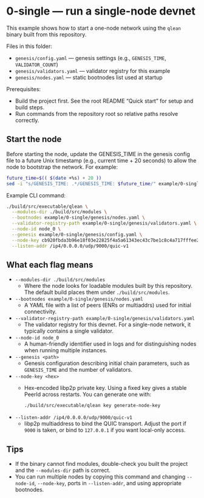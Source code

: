 # 0-single — run a single-node devnet

This example shows how to start a one-node network using the `qlean` binary built from this repository.

Files in this folder:
- `genesis/config.yaml` — genesis settings (e.g., `GENESIS_TIME`, `VALIDATOR_COUNT`)
- `genesis/validators.yaml` — validator registry for this example
- `genesis/nodes.yaml` — static bootnodes list used at startup

Prerequisites:
- Build the project first. See the root README “Quick start” for setup and build steps.
- Run commands from the repository root so relative paths resolve correctly.

## Start the node

Before starting the node, update the GENESIS_TIME in the genesis config file to a future Unix timestamp (e.g., current time + 20 seconds) to allow the node to bootstrap the network. For example:

```bash
future_time=$(( $(date +%s) + 20 ))
sed -i "s/GENESIS_TIME: .*/GENESIS_TIME: $future_time/" example/0-single/genesis/config.yaml
```

Example CLI command:

```bash
./build/src/executable/qlean \
  --modules-dir ./build/src/modules \
  --bootnodes example/0-single/genesis/nodes.yaml \
  --validator-registry-path example/0-single/genesis/validators.yaml \
  --node-id node_0 \
  --genesis example/0-single/genesis/config.yaml \
  --node-key cb920fbda3b96e18f03e22825f4a5a61343ec43c7be1c8c4a717fffee2f4c4ce \
  --listen-addr /ip4/0.0.0.0/udp/9000/quic-v1
```

## What each flag means

- `--modules-dir ./build/src/modules`
  - Where the node looks for loadable modules built by this repository. The default build places them under `./build/src/modules`.
- `--bootnodes example/0-single/genesis/nodes.yaml`
  - A YAML file with a list of peers (ENRs or multiaddrs) used for initial connectivity.
- `--validator-registry-path example/0-single/genesis/validators.yaml`
  - The validator registry for this devnet. For a single-node network, it typically contains a single validator.
- `--node-id node_0`
  - A human-friendly identifier used in logs and for distinguishing nodes when running multiple instances.
- `--genesis <path>`
  - Genesis configuration describing initial chain parameters, such as `GENESIS_TIME` and the number of validators.
- `--node-key <hex>`
  - Hex-encoded libp2p private key. Using a fixed key gives a stable PeerId across restarts. You can generate one with:
    
    ```bash
    ./build/src/executable/qlean key generate-node-key
    ```
- `--listen-addr /ip4/0.0.0.0/udp/9000/quic-v1`
  - libp2p multiaddress to bind the QUIC transport. Adjust the port if `9000` is taken, or bind to `127.0.0.1` if you want local-only access.

## Tips

- If the binary cannot find modules, double-check you built the project and the `--modules-dir` path is correct.
- You can run multiple nodes by copying this command and changing `--node-id`, `--node-key`, ports in `--listen-addr`, and using appropriate bootnodes.
